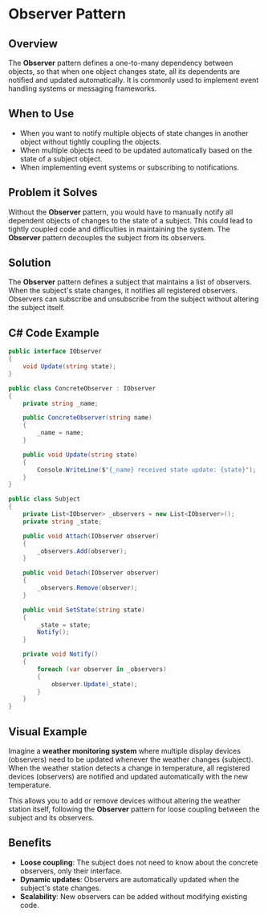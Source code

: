 # Observer Pattern

## Overview

The **Observer** pattern defines a one-to-many dependency between objects, so that when one object changes state, all its dependents are notified and updated automatically. It is commonly used to implement event handling systems or messaging frameworks.

## When to Use

- When you want to notify multiple objects of state changes in another object without tightly coupling the objects.
- When multiple objects need to be updated automatically based on the state of a subject object.
- When implementing event systems or subscribing to notifications.

## Problem it Solves

Without the **Observer** pattern, you would have to manually notify all dependent objects of changes to the state of a subject. This could lead to tightly coupled code and difficulties in maintaining the system. The **Observer** pattern decouples the subject from its observers.

## Solution

The **Observer** pattern defines a subject that maintains a list of observers. When the subject's state changes, it notifies all registered observers. Observers can subscribe and unsubscribe from the subject without altering the subject itself.

## C# Code Example

``` C#
public interface IObserver
{
    void Update(string state);
}

public class ConcreteObserver : IObserver
{
    private string _name;

    public ConcreteObserver(string name)
    {
        _name = name;
    }

    public void Update(string state)
    {
        Console.WriteLine($"{_name} received state update: {state}");
    }
}

public class Subject
{
    private List<IObserver> _observers = new List<IObserver>();
    private string _state;

    public void Attach(IObserver observer)
    {
        _observers.Add(observer);
    }

    public void Detach(IObserver observer)
    {
        _observers.Remove(observer);
    }

    public void SetState(string state)
    {
        _state = state;
        Notify();
    }

    private void Notify()
    {
        foreach (var observer in _observers)
        {
            observer.Update(_state);
        }
    }
}
```

## Visual Example

Imagine a **weather monitoring system** where multiple display devices (observers) need to be updated whenever the weather changes (subject). When the weather station detects a change in temperature, all registered devices (observers) are notified and updated automatically with the new temperature.

This allows you to add or remove devices without altering the weather station itself, following the **Observer** pattern for loose coupling between the subject and its observers.

## Benefits

- **Loose coupling**: The subject does not need to know about the concrete observers, only their interface.
- **Dynamic updates**: Observers are automatically updated when the subject's state changes.
- **Scalability**: New observers can be added without modifying existing code.
